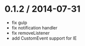 
0.1.2 / 2014-07-31
==================

  * fix gulp
  * fix notification handler
  * fix removeListener
  * add CustomEvent support for IE

